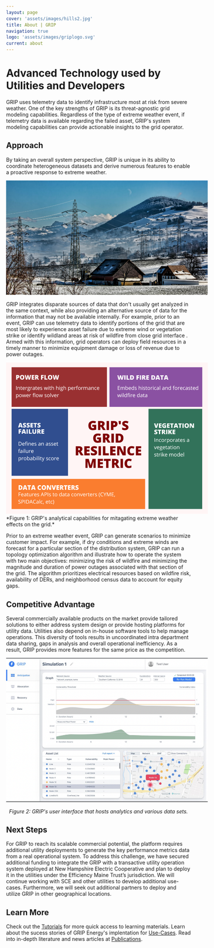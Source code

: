```yaml
---
layout: page
cover: 'assets/images/hills2.jpg'
title: About | GRIP
navigation: true
logo: 'assets/images/griplogo.svg'
current: about
---
```


# Advanced Technology used by Utilities and Developers

GRIP uses telemetry data to identify infrastructure most at risk from severe weather. One of the key strengths of GRIP is its threat-agnostic grid modeling capabilities. Regardless of the type of extreme weather event, if telemetry data is available regarding the failed asset, GRIP's system modeling capabilities can provide actionable insights to the grid operator. 

## Approach

By taking an overall system perspective, GRIP is unique in its ability to coordinate heterogeneous datasets and derive numerous features to enable a proactive response to extreme weather.

<img src="/assets/images/snow.jpg" alt="linux" style="max-width: 550px;">

 GRIP integrates disparate sources of data that don't usually get analyzed in the same context, while also providing an alternative source of data for the information that may not be available internally. For example, prior to an event, GRIP can use telemetry data to identify portions of the grid that are most likely to experience asset failure due to extreme wind or vegetation strike or identify wildland areas at risk of wildfire from close grid interface . Armed with this information, grid operators can deploy field resources in a timely manner to minimize equipment damage or loss of revenue due to power outages.

<img src="/assets/images/metric.png" alt="linux" style="max-width: 550px;">
*Figure 1: GRIP's analytical capabilities for mitagating extreme weather effects on the grid.*


Prior to an extreme weather event, GRIP can generate scenarios to minimize customer impact. For example, if dry conditions and extreme winds are forecast for a particular section of the distribution system, GRIP can run a topology optimization algorithm and illustrate how to operate the system with two main objectives: minimizing the risk of wildfire and minimizing the magnitude and duration of power outages associated with that section of the grid. The algorithm prioritizes electrical resources based on wildfire risk, availability of DERs, and neighborhood census data to account for equity gaps. 

## Competitive Advantage

Several commercially available products on the market provide tailored solutions to either address system design or provide hosting platforms for utility data. Utilities also depend on in-house software tools to help manage operations. This diversity of tools results in uncoordinated intra department data sharing, gaps in analysis and overall operational inefficiency. As a result, GRIP provides more features for the same price as the competition.

<div style="text-align: center;">
  <img src="/assets/images/simulations.png" alt="linux" style="max-width: 550px;">
  <p style="text-align: center; font-style: italic;">Figure 2: GRIP's user interface that hosts analytics and various data sets.</p>
</div>

## Next Steps

For GRIP to reach its scalable commercial potential, the platform requires additional utility deployments to generate the key performance metrics data from a real operational system. To address this challenge, we have secured additional funding to integrate the GRIP with a transactive utility operation system deployed at New Hampshire Electric Cooperative and plan to deploy it in the utilities under the Efficiency Maine Trust’s jurisdiction. We will continue working with SCE and other utilities to develop additional use-cases. Furthermore, we will seek out additional partners to deploy and utilize GRIP in other geographical locations. 

## Learn More
Check out the [Tutorials](https://www.grip.energy/getting-started/) for more quick access to learning materials. Learn about the sucess stories of GRIP Energy's implentation for [Use-Cases](https://www.grip.energy/use-cases/). Read into in-depth literature and news articles at [Publications](https://grip.energy/publications/). 

[Tutorials]:  https://www.grip.energy/getting-started/
[Publication]:  https://grip.energy/publications/
[Use-Cases]:  https://www.grip.energy/use-cases/  
[GRIP Energy's GitHub repo]: https://github.com/slacgismo/grip-webpage

